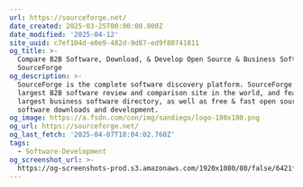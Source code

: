 ```yaml
---
url: https://sourceforge.net/
date_created: 2025-03-25T00:00:00.000Z
date_modified: '2025-04-12'
site_uuid: c7ef104d-e0e9-482d-9d87-ed9f80741811
og_title: >-
  Compare B2B Software, Download, & Develop Open Source & Business Software -
  SourceForge
og_description: >-
  SourceForge is the complete software discovery platform. SourceForge is the
  largest B2B software review and comparison site in the world, and features the
  largest business software directory, as well as free & fast open source
  software downloads and development.
og_image: https://a.fsdn.com/con/img/sandiego/logo-180x180.png
og_url: https://sourceforge.net/
og_last_fetch: '2025-04-07T18:04:02.760Z'
tags:
  - Software-Development
og_screenshot_url: >-
  https://og-screenshots-prod.s3.amazonaws.com/1920x1080/80/false/6421f31a904b52762e952c66d1b8b7cd57c84a9af09c0e5dc9d226d51aadca21.jpeg
---
```




